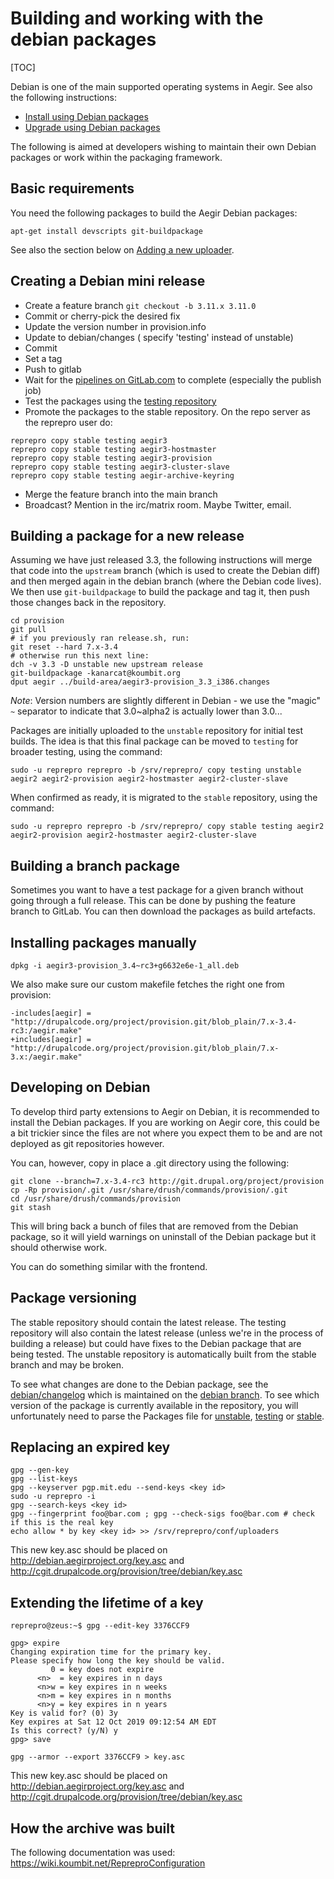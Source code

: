 Building and working with the debian packages
=============================================

[TOC]

Debian is one of the main supported operating systems in Aegir. See also the following instructions:

* [Install using Debian packages](/install/#debianubuntu)
* [Upgrade using Debian packages](/install/upgrade/#upgrades-with-debian-packages)

The following is aimed at developers wishing to maintain their own Debian
packages or work within the packaging framework.

Basic requirements
------------------

You need the following packages to build the Aegir Debian packages:

    apt-get install devscripts git-buildpackage

See also the section below on [Adding a new uploader](#adding-a-new-uploader).

Creating a Debian mini release
------------------------------

- Create a feature branch
 `git checkout -b 3.11.x 3.11.0`
- Commit or cherry-pick the desired fix
- Update the version number in provision.info
- Update to debian/changes ( specify 'testing' instead of unstable)
- Commit
- Set a tag
- Push to gitlab
- Wait for the [pipelines on GitLab.com](https://gitlab.com/aegir/provision/pipelines) to complete (especially the publish job)
- Test the packages using the [testing repository](http://debian.aegirproject.org/dists/testing/)
- Promote the packages to the stable repository.
On the repo server as the reprepro user do:
```
reprepro copy stable testing aegir3
reprepro copy stable testing aegir3-hostmaster
reprepro copy stable testing aegir3-provision
reprepro copy stable testing aegir3-cluster-slave
reprepro copy stable testing aegir-archive-keyring
```

- Merge the feature branch into the main branch
- Broadcast? Mention in the irc/matrix room. Maybe Twitter, email.

Building a package for a new release
------------------------------------

Assuming we have just released 3.3, the following instructions will merge that
code into the `upstream` branch (which is used to create the Debian diff) and
then merged again in the debian branch (where the Debian code lives). We then
use `git-buildpackage` to build the package and tag it, then push those changes
back in the repository.

    cd provision
    git pull
    # if you previously ran release.sh, run:
    git reset --hard 7.x-3.4
    # otherwise run this next line:
    dch -v 3.3 -D unstable new upstream release
    git-buildpackage -kanarcat@koumbit.org
    dput aegir ../build-area/aegir3-provision_3.3_i386.changes

*Note*: Version numbers are slightly different in Debian - we use the "magic"
`~` separator to indicate that 3.0~alpha2 is actually lower than 3.0...

Packages are initially uploaded to the `unstable` repository for initial
test builds. The idea is that this final package can be moved to `testing` for
broader testing, using the command:

    sudo -u reprepro reprepro -b /srv/reprepro/ copy testing unstable aegir2 aegir2-provision aegir2-hostmaster aegir2-cluster-slave

When confirmed as ready, it is migrated to the `stable` repository, using the command:

    sudo -u reprepro reprepro -b /srv/reprepro/ copy stable testing aegir2 aegir2-provision aegir2-hostmaster aegir2-cluster-slave

Building a branch package
-------------------------

Sometimes you want to have a test package for a given branch without going
through a full release. This can be done by pushing the feature branch to GitLab.
You can then download the packages as build artefacts.


Installing packages manually
----------------------------

    dpkg -i aegir3-provision_3.4~rc3+g6632e6e-1_all.deb

We also make sure our custom makefile fetches the right one from provision:

    -includes[aegir] = "http://drupalcode.org/project/provision.git/blob_plain/7.x-3.4-rc3:/aegir.make"
    +includes[aegir] = "http://drupalcode.org/project/provision.git/blob_plain/7.x-3.x:/aegir.make"

Developing on Debian
--------------------

To develop third party extensions to Aegir on Debian, it is recommended to
install the Debian packages. If you are working on Aegir core, this could be a
bit trickier since the files are not where you expect them to be and are not
deployed as git repositories however.

You can, however, copy in place a .git directory using the following:

    git clone --branch=7.x-3.4-rc3 http://git.drupal.org/project/provision
    cp -Rp provision/.git /usr/share/drush/commands/provision/.git
    cd /usr/share/drush/commands/provision
    git stash

This will bring back a bunch of files that are removed from the Debian package,
so it will yield warnings on uninstall of the Debian package but it should
otherwise work.

You can do something similar with the frontend.

Package versioning
------------------

The stable repository should contain the latest release. The testing repository
will also contain the latest release (unless we're in the process of building a
release) but could have fixes to the Debian package that are being tested. The
unstable repository is automatically built from the stable branch and may be
broken.

To see what changes are done to the Debian package, see the
[debian/changelog](http://drupalcode.org/project/provision.git/blob/refs/heads/debian:/debian/changelog)
which is maintained on the [debian
branch](http://drupalcode.org/project/provision.git/shortlog/refs/heads/debian).
To see which version of the package is currently available in the repository,
you will unfortunately need to parse
the Packages file for
[unstable](http://debian.aegirproject.org/dists/unstable/main/binary-amd64/Packages),
[testing](http://debian.aegirproject.org/dists/testing/main/binary-amd64/Packages)
or
[stable](http://debian.aegirproject.org/dists/stable/main/binary-amd64/Packages).


Replacing an expired key
------------------------

    gpg --gen-key
    gpg --list-keys
    gpg --keyserver pgp.mit.edu --send-keys <key id>
    sudo -u reprepro -i
    gpg --search-keys <key id>
    gpg --fingerprint foo@bar.com ; gpg --check-sigs foo@bar.com # check if this is the real key
    echo allow * by key <key id> >> /srv/reprepro/conf/uploaders

This new key.asc should be placed on http://debian.aegirproject.org/key.asc and http://cgit.drupalcode.org/provision/tree/debian/key.asc

Extending the lifetime of a key
-------------------------------


    reprepro@zeus:~$ gpg --edit-key 3376CCF9

    gpg> expire
    Changing expiration time for the primary key.
    Please specify how long the key should be valid.
             0 = key does not expire
          <n>  = key expires in n days
          <n>w = key expires in n weeks
          <n>m = key expires in n months
          <n>y = key expires in n years
    Key is valid for? (0) 3y
    Key expires at Sat 12 Oct 2019 09:12:54 AM EDT
    Is this correct? (y/N) y
    gpg> save

    gpg --armor --export 3376CCF9 > key.asc

This new key.asc should be placed on http://debian.aegirproject.org/key.asc and http://cgit.drupalcode.org/provision/tree/debian/key.asc


How the archive was built
-------------------------

The following documentation was used: <https://wiki.koumbit.net/RepreproConfiguration>
